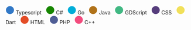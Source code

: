 <span><img src="assets/icon-3178c6.svg" /> Typescript</span> &nbsp;
<span><img src="assets/icon-178600.svg" /> C#</span> &nbsp;
<span><img src="assets/icon-00ADD8.svg" /> Go</span> &nbsp;
<span><img src="assets/icon-b07219.svg" /> Java</span> &nbsp;
<span><img src="assets/icon-41b883.svg" /> GDScript</span> &nbsp;
<span><img src="assets/icon-563d7c.svg" /> CSS</span> &nbsp;
<span><img src="assets/icon-f1e05a.svg" /> Dart</span> &nbsp;
<span><img src="assets/icon-e34c26.svg" /> HTML</span> &nbsp;
<span><img src="assets/icon-4F5D95.svg" /> PHP</span> &nbsp;
<span><img src="assets/icon-f34b7d.svg" /> C++</span> &nbsp;
